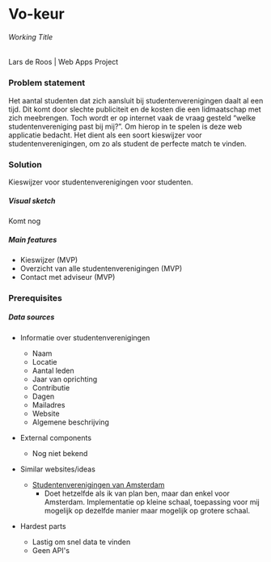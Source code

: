 # Vo-keur 
###### Working Title

Lars de Roos | Web Apps Project


### Problem statement

Het aantal studenten dat zich aansluit bij studentenverenigingen daalt al een tijd. Dit komt door slechte publiciteit en de kosten die een lidmaatschap met zich meebrengen. Toch wordt er op internet vaak de vraag gesteld “welke studentenvereniging past bij mij?”. Om hierop in te spelen is deze web applicatie bedacht. Het dient als een soort kieswijzer voor studentenverenigingen, om zo als student de perfecte match te vinden. 

### Solution

Kieswijzer voor studentenverenigingen voor studenten.

##### Visual sketch
Komt nog

##### Main features
- Kieswijzer (MVP)
- Overzicht van alle studentenverenigingen (MVP)
- Contact met adviseur (MVP)

### Prerequisites

##### Data sources
- Informatie over studentenverenigingen 
	- Naam
	- Locatie
	- Aantal leden
	- Jaar van oprichting
	- Contributie
	- Dagen
	- Mailadres
	- Website
	- Algemene beschrijving
- External components
	- Nog niet bekend
- Similar websites/ideas
	- [Studentenverenigingen van Amsterdam](http://www.lidwordeninamsterdam.nl)
		- Doet hetzelfde als ik van plan ben, maar dan enkel voor Amsterdam. Implementatie op kleine schaal, toepassing voor mij mogelijk op dezelfde manier maar mogelijk op grotere schaal.

- Hardest parts	
	- Lastig om snel data te vinden
	- Geen API's 
